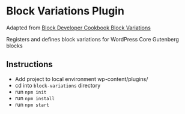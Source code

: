 # Block Variations Plugin

Adapted from [Block Developer Cookbook Block Variations](https://github.com/ryanwelcher/block-developer-cookbook/tree/trunk/plugins/block-variations)

Registers and defines block variations for WordPress Core Gutenberg blocks

## Instructions

- Add project to local environment wp-content/plugins/
- cd into `block-variations` directory
- run `npm init`
- run `npm install`
- run `npm start`

